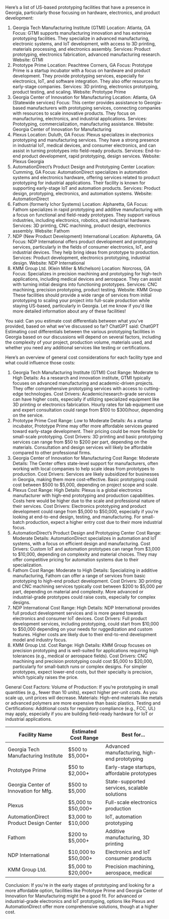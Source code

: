 Here’s a list of US-based prototyping facilities that have a presence in Georgia, particularly those focusing on hardware, electronics, and product development:

1. Georgia Tech Manufacturing Institute (GTMI)
Location: Atlanta, GA
Focus: GTMI supports manufacturing innovation and has extensive prototyping facilities. They specialize in advanced manufacturing, electronic systems, and IoT development, with access to 3D printing, materials processing, and electronics assembly.
Services: Product prototyping, electronics fabrication, advanced manufacturing research.
Website: GTMI
2. Prototype Prime
Location: Peachtree Corners, GA
Focus: Prototype Prime is a startup incubator with a focus on hardware and product development. They provide prototyping services, especially for electronics, IoT, and software integration. They also offer resources for early-stage companies.
Services: 3D printing, electronics prototyping, product testing, and scaling.
Website: Prototype Prime
3. Georgia Center of Innovation for Manufacturing
Location: Atlanta, GA (Statewide services)
Focus: This center provides assistance to Georgia-based manufacturers with prototyping services, connecting companies with resources to scale innovative products. They focus on manufacturing, electronics, and industrial applications.
Services: Prototyping, commercialization, manufacturing assistance.
Website: Georgia Center of Innovation for Manufacturing
4. Plexus
Location: Duluth, GA
Focus: Plexus specializes in electronics prototyping and manufacturing services. They have a strong presence in industrial IoT, medical devices, and consumer electronics, and can assist in turning prototypes into field-ready products.
Services: End-to-end product development, rapid prototyping, design services.
Website: Plexus Georgia
5. AutomationDirect’s Product Design and Prototyping Center
Location: Cumming, GA
Focus: AutomationDirect specializes in automation systems and electronics hardware, offering services related to product prototyping for industrial applications. Their facility is known for supporting early-stage IoT and automation products.
Services: Product design, prototyping, electronics, and automation systems.
Website: AutomationDirect
6. Fathom (formerly Ichor Systems)
Location: Alpharetta, GA
Focus: Fathom specializes in rapid prototyping and additive manufacturing with a focus on functional and field-ready prototypes. They support various industries, including electronics, robotics, and industrial hardware.
Services: 3D printing, CNC machining, product design, electronics assembly.
Website: Fathom
7. NDP (New Product Development) International
Location: Alpharetta, GA
Focus: NDP International offers product development and prototyping services, particularly in the fields of consumer electronics, IoT, and industrial devices. They help bring ideas from prototype to production.
Services: Product development, electronics prototyping, industrial design.
Website: NDP International
8. KMM Group Ltd. (Klein Miller & Michelson)
Location: Norcross, GA
Focus: Specializes in precision machining and prototyping for high-tech applications, including medical devices and aerospace. They can assist with turning initial designs into functioning prototypes.
Services: CNC machining, precision prototyping, product testing.
Website: KMM Group
These facilities should provide a wide range of services from initial prototyping to scaling your project into full-scale production while staying US-based, particularly in Georgia. Let me know if you'd like more detailed information about any of these facilities!


You said:
Can you estimate cost differentials between what you've provided, based on what we've discussed so far?
ChatGPT said:
ChatGPT
Estimating cost differentials between the various prototyping facilities in Georgia based on our discussions will depend on several factors, including the complexity of your project, production volume, materials used, and whether you need any additional services like testing or certifications.

Here’s an overview of general cost considerations for each facility type and what could influence those costs:

1. Georgia Tech Manufacturing Institute (GTMI)
Cost Range: Moderate to High
Details: As a research and innovation institute, GTMI typically focuses on advanced manufacturing and academic-driven projects. They offer comprehensive prototyping services with access to cutting-edge technologies.
Cost Drivers:
Academic/research-grade services can have higher costs, especially if utilizing specialized equipment like 3D printing or electronics fabrication.
Hourly rates for lab equipment use and expert consultation could range from $100 to $300/hour, depending on the service.
2. Prototype Prime
Cost Range: Low to Moderate
Details: As a startup incubator, Prototype Prime may offer more affordable services geared toward early-stage development. Their pricing could be more flexible for small-scale prototyping.
Cost Drivers:
3D printing and basic prototyping services can range from $50 to $200 per part, depending on the materials.
Consultation and design services will likely be affordable compared to other professional firms.
3. Georgia Center of Innovation for Manufacturing
Cost Range: Moderate
Details: The Center offers state-level support for manufacturers, often working with local companies to help scale ideas from prototypes to production.
Cost Drivers:
Services are likely subsidized for businesses in Georgia, making them more cost-effective.
Basic prototyping could cost between $500 to $5,000, depending on project scope and scale.
4. Plexus
Cost Range: High
Details: Plexus is a global electronics manufacturer with high-end prototyping and production capabilities. Costs here would be higher due to the scale and professional nature of their services.
Cost Drivers:
Electronics prototyping and product development could range from $5,000 to $50,000, especially if you're looking at end-to-end design, testing, and manufacturing.
For small-batch production, expect a higher entry cost due to their more industrial focus.
5. AutomationDirect’s Product Design and Prototyping Center
Cost Range: Moderate
Details: AutomationDirect specializes in automation and IoT systems, with a focus on efficient design and manufacturing.
Cost Drivers:
Custom IoT and automation prototypes can range from $3,000 to $10,000, depending on complexity and material choices.
They may offer competitive pricing for automation systems due to their specialization.
6. Fathom
Cost Range: Moderate to High
Details: Specializing in additive manufacturing, Fathom can offer a range of services from basic prototyping to high-end product development.
Cost Drivers:
3D printing and CNC machining services typically cost between $200 to $5,000 per part, depending on material and complexity.
More advanced or industrial-grade prototypes could raise costs, especially for complex designs.
7. NDP International
Cost Range: High
Details: NDP International provides full product development services and is more geared towards electronics and consumer IoT devices.
Cost Drivers:
Full product development services, including prototyping, could start from $10,000 to $50,000 depending on your needs for ruggedization and custom features.
Higher costs are likely due to their end-to-end development model and industry focus.
8. KMM Group Ltd.
Cost Range: High
Details: KMM Group focuses on precision prototyping and is well-suited for applications requiring high tolerances (e.g., medical or aerospace fields).
Cost Drivers:
CNC machining and precision prototyping could cost $5,000 to $20,000, particularly for small-batch runs or complex designs.
For simpler prototypes, expect lower-end costs, but their specialty is precision, which typically raises the price.


General Cost Factors:
Volume of Production: If you’re prototyping in small quantities (e.g., fewer than 10 units), expect higher per-unit costs. As you scale up, unit prices will decrease.
Materials: High-end materials like metals or advanced polymers are more expensive than basic plastics.
Testing and Certifications: Additional costs for regulatory compliance (e.g., FCC, UL) may apply, especially if you are building field-ready hardware for IoT or industrial applications.


| Facility Name                            | Estimated Cost Range | Best for...                                  |
|------------------------------------------|----------------------|----------------------------------------------|
| Georgia Tech Manufacturing Institute     | $500 to $5,000+      | Advanced manufacturing, high-end prototyping |
| Prototype Prime                          | $50 to $2,000+       | Early-stage startups, affordable prototypes  |
| Georgia Center of Innovation for Mfg.    | $500 to $5,000       | State-supported services, scalable solutions |
| Plexus                                   | $5,000 to $50,000+   | Full-scale electronics production            |
| AutomationDirect Product Design Center   | $3,000 to $10,000    | IoT, automation prototyping                  |
| Fathom                                   | $200 to $5,000+      | Additive manufacturing, 3D printing          |
| NDP International                        | $10,000 to $50,000+  | Electronics and IoT consumer products        |
| KMM Group Ltd.                           | $5,000 to $20,000+   | Precision machining, aerospace, medical      |



Conclusion:
If you're in the early stages of prototyping and looking for a more affordable option, facilities like Prototype Prime and Georgia Center of Innovation for Manufacturing might be a good fit.
For advanced or industrial-grade electronics and IoT prototyping, options like Plexus and AutomationDirect offer more comprehensive solutions, though at a higher cost.
